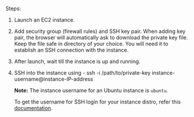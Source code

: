 Steps:

1. Launch an EC2 instance.
2. Add security group (firewall rules) and SSH key pair. When adding key pair, the browser will automatically ask to download the private key file. Keep the file safe in directory of your choice. You will need it to establish an SSH connection with the instance.
3. After launch, wait till the instance is up and running.
4. SSH into the instance using - 
        ssh -i /path/to/private-key instance-username@instance-IP-address

    **Note:** The instance username for an Ubuntu instance is `ubuntu`.

    To get the username for SSH login for your instance distro, refer this [documentation](https://alestic.com/2014/01/ec2-ssh-username/).


        
